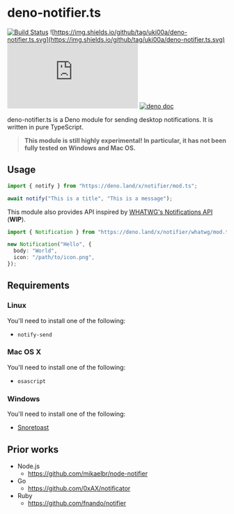 # deno-notifier.ts

[![Build Status](https://github.com/uki00a/deno-notifier.ts/workflows/ci/badge.svg)](https://github.com/uki00a/deno-notifier.ts/actions)
![https://img.shields.io/github/tag/uki00a/deno-notifier.ts.svg](https://img.shields.io/github/tag/uki00a/deno-notifier.ts.svg)
[![license](https://img.shields.io/github/license/uki00a/deno-notifier.ts)](https://github.com/uki00a/deno-notifier.ts)
[![deno doc](https://doc.deno.land/badge.svg)](https://doc.deno.land/https/deno.land/x/notifier/mod.ts)

deno-notifier.ts is a Deno module for sending desktop notifications. It is
written in pure TypeScript.

> **This module is still highly experimental! In particular, it has not been
> fully tested on Windows and Mac OS.**

## Usage

```typescript
import { notify } from "https://deno.land/x/notifier/mod.ts";

await notify("This is a title", "This is a message");
```

This module also provides
API inspired by [WHATWG's Notifications API](https://notifications.spec.whatwg.org/)
(**WIP**).

```typescript
import { Notification } from "https://deno.land/x/notifier/whatwg/mod.ts";

new Notification("Hello", {
  body: "World",
  icon: "/path/to/icon.png",
});
```

## Requirements

### Linux

You'll need to install one of the following:

- `notify-send`

### Mac OS X

You'll need to install one of the following:

- `osascript`

### Windows

You'll need to install one of the following:

- [Snoretoast](https://github.com/KDE/snoretoast)

## Prior works

- Node.js
  - https://github.com/mikaelbr/node-notifier
- Go
  - https://github.com/0xAX/notificator
- Ruby
  - https://github.com/fnando/notifier

